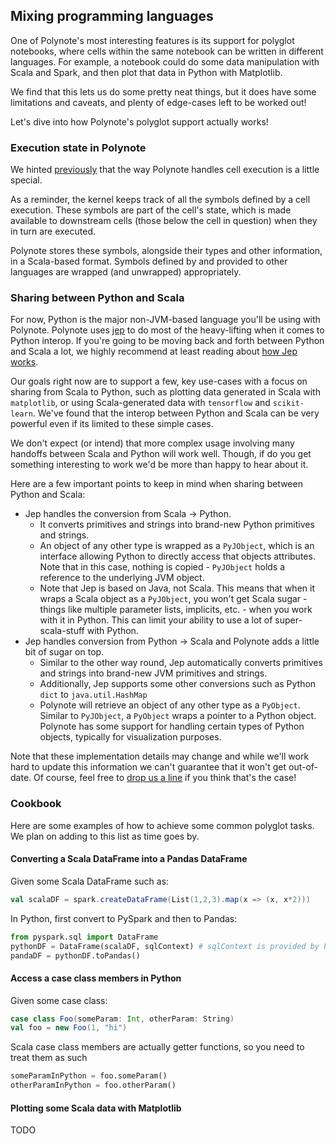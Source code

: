 ## Mixing programming languages

One of Polynote's most interesting features is its support for polyglot notebooks, where cells within the same notebook 
can be written in different languages. For example, a notebook could do some data manipulation with Scala and Spark, 
and then plot that data in Python with Matplotlib. 

We find that this lets us do some pretty neat things, but it does have some limitations and caveats, and plenty of edge-cases
left to be worked out! 

Let's dive into how Polynote's polyglot support actually works!

### Execution state in Polynote

We hinted [previously](02-basic-usage.md#The-symbol-table-and-input-scope) that the way Polynote handles cell execution
is a little special.

As a reminder, the kernel keeps track of all the symbols defined by a cell execution. These symbols are part 
of the cell's state, which is made available to downstream cells (those below the cell in question) when they in turn 
are executed. 

Polynote stores these symbols, alongside their types and other information, in a Scala-based format. Symbols defined by
and provided to other languages are wrapped (and unwrapped) appropriately. 

### Sharing between Python and Scala

For now, Python is the major non-JVM-based language you'll be using with Polynote. Polynote uses 
[jep](https://github.com/ninia/jep) to do most of the heavy-lifting when it comes to Python interop. If you're going to
be moving back and forth between Python and Scala a lot, we highly recommend at least reading about 
[how Jep works](https://github.com/ninia/jep/wiki/How-Jep-Works).

Our goals right now are to support a few, key use-cases with a focus on sharing from Scala to Python, 
such as plotting data generated in Scala with `matplotlib`, or using Scala-generated data with `tensorflow` and 
`scikit-learn`. We've found that the interop between Python and Scala can be very powerful even if its limited to these 
simple cases. 

We don't expect (or intend) that more complex usage involving many handoffs between Scala and Python will work well. Though, 
if do you get something interesting to work we'd be more than happy to hear about it. 

Here are a few important points to keep in mind when sharing between Python and Scala:

* Jep handles the conversion from Scala -> Python. 
  * It converts primitives and strings into brand-new Python primitives and strings. 
  * An object of any other type is wrapped as a `PyJObject`, which is an interface allowing Python to directly access 
    that objects attributes. Note that in this case, nothing is copied - `PyJObject` holds a reference to the underlying 
    JVM object. 
  * Note that Jep is based on Java, not Scala. This means that when it wraps a Scala object as a `PyJObject`, you won't 
    get Scala sugar - things like multiple parameter lists, implicits, etc. - when you work with it in Python. 
    This can limit your ability to use a lot of super-scala-stuff with Python.
* Jep handles conversion from Python -> Scala and Polynote adds a little bit of sugar on top. 
  * Similar to the other way round, Jep automatically converts primitives and strings into brand-new JVM primitives and strings.
  * Additionally, Jep supports some other conversions such as Python `dict` to `java.util.HashMap`
  * Polynote will retrieve an object of any other type as a `PyObject`. Similar to `PyJObject`, a `PyObject` wraps a pointer
    to a Python object. Polynote has some support for handling certain types of Python objects, typically for visualization 
    purposes. 

Note that these implementation details may change and while we'll work hard to update this information we can't guarantee
that it won't get out-of-date. Of course, feel free to [drop us a line](https://gitter.im/polynote/polynote) if you 
think that's the case!

### Cookbook

Here are some examples of how to achieve some common polyglot tasks. We plan on adding to this list as time goes by. 

#### Converting a Scala DataFrame into a Pandas DataFrame

Given some Scala DataFrame such as:

```scala
val scalaDF = spark.createDataFrame(List(1,2,3).map(x => (x, x*2)))
```

In Python, first convert to PySpark and then to Pandas: 

```python
from pyspark.sql import DataFrame
pythonDF = DataFrame(scalaDF, sqlContext) # sqlContext is provided by Polynote
pandaDF = pythonDF.toPandas()
```

#### Access a case class members in Python

Given some case class: 

```scala
case class Foo(someParam: Int, otherParam: String)
val foo = new Foo(1, "hi")
```

Scala case class members are actually getter functions, so you need to treat them as such

```python
someParamInPython = foo.someParam()
otherParamInPython = foo.otherParam()
```

#### Plotting some Scala data with Matplotlib

TODO

